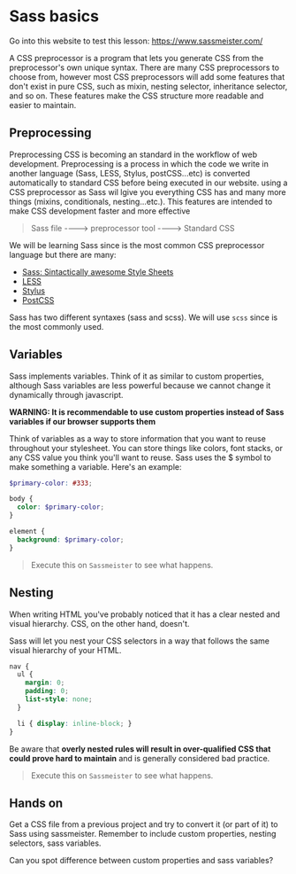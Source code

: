 # Sass basics

Go into this website to test this lesson: https://www.sassmeister.com/

A CSS preprocessor is a program that lets you generate CSS from the preprocessor's own unique syntax. There are many CSS preprocessors to choose from, however most CSS preprocessors will add some features that don't exist in pure CSS, such as mixin, nesting selector, inheritance selector, and so on. These features make the CSS structure more readable and easier to maintain.

## Preprocessing
Preprocessing CSS is becoming an standard in the workflow of web development. 
Preprocessing is a process in which the code we write in another language (Sass, LESS, Stylus, postCSS...etc) is converted automatically to standard CSS before being executed in our website. using a CSS preprocessor as Sass wil lgive you everything CSS has and many more things (mixins, conditionals, nesting...etc.). This features are intended to make CSS development faster and more effective

> Sass file ----> preprocessor tool ----> Standard CSS

We will be learning Sass since is the most common CSS preprocessor language but there are many:

- [Sass: Sintactically awesome Style Sheets](https://sass-lang.com/)
- [LESS](http://lesscss.org/)
- [Stylus](http://stylus-lang.com/)
- [PostCSS](https://postcss.org/)

Sass has two different syntaxes (sass and scss). We will use `scss` since is the most commonly used.

## Variables 
Sass implements variables. Think of it as similar to custom properties, although Sass variables are less powerful because we cannot change it dynamically through javascript. 

**WARNING: It is recommendable to use custom properties instead of Sass variables if our browser supports them**

Think of variables as a way to store information that you want to reuse throughout your stylesheet. You can store things like colors, font stacks, or any CSS value you think you'll want to reuse. Sass uses the $ symbol to make something a variable. Here's an example:

```scss
$primary-color: #333;

body {
  color: $primary-color;
}

element {
  background: $primary-color;
}
```

> Execute this on `Sassmeister` to see what happens. 

## Nesting
When writing HTML you've probably noticed that it has a clear nested and visual hierarchy. CSS, on the other hand, doesn't.

Sass will let you nest your CSS selectors in a way that follows the same visual hierarchy of your HTML. 

```scss
nav {
  ul {
    margin: 0;
    padding: 0;
    list-style: none;
  }

  li { display: inline-block; }
}

```

Be aware that **overly nested rules will result in over-qualified CSS that could prove hard to maintain** and is generally considered bad practice.

> Execute this on `Sassmeister` to see what happens. 



## Hands on
Get a CSS file from a previous project and try to convert it (or part of it) to Sass using sassmeister. Remember to include custom properties, nesting selectors, sass variables.

Can you spot difference between custom properties and sass variables?
